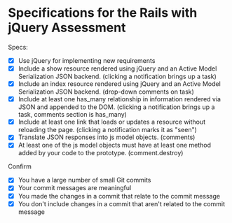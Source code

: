 # Specifications for the Rails with jQuery Assessment

Specs:
- [x] Use jQuery for implementing new requirements
- [x] Include a show resource rendered using jQuery and an Active Model Serialization JSON backend. (clicking a notification brings up a task)
- [x] Include an index resource rendered using jQuery and an Active Model Serialization JSON backend. (drop-down comments on task)
- [x] Include at least one has_many relationship in information rendered via JSON and appended to the DOM. (clicking a notification brings up a task, comments section is has_many)
- [x] Include at least one link that loads or updates a resource without reloading the page. (clicking a notification marks it as "seen")
- [x] Translate JSON responses into js model objects. (comments)
- [x] At least one of the js model objects must have at least one method added by your code to the prototype. (comment.destroy)

Confirm
- [x] You have a large number of small Git commits
- [x] Your commit messages are meaningful
- [x] You made the changes in a commit that relate to the commit message
- [x] You don't include changes in a commit that aren't related to the commit message

